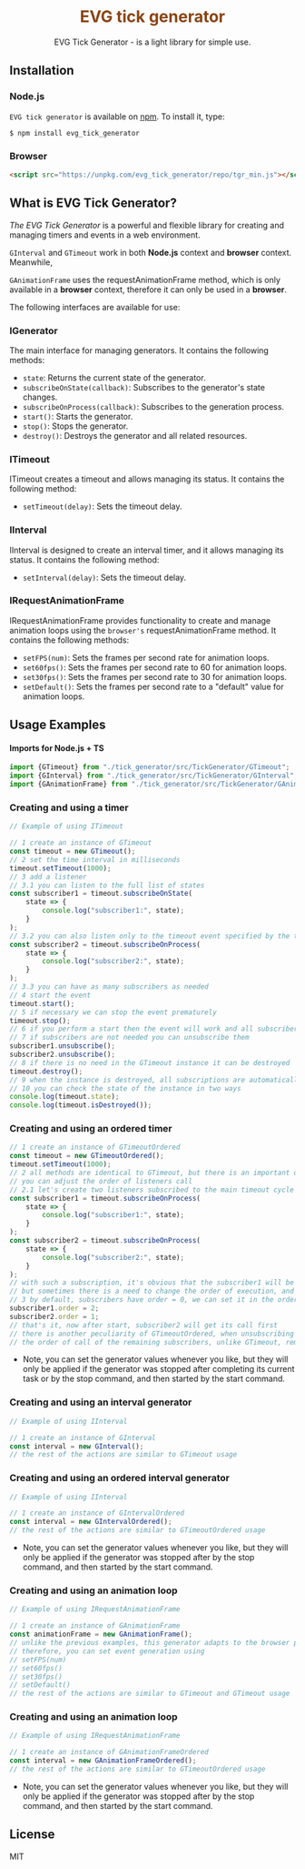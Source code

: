 <h1 align=center style="color: saddlebrown">
EVG tick generator
</h1>
<p align=center>
EVG Tick Generator - is a light library for simple use.
</p>

## Installation

### Node.js
`EVG tick generator` is available on [npm](http://npmjs.org). To install it, type:

    $ npm install evg_tick_generator

### Browser
```html
<script src="https://unpkg.com/evg_tick_generator/repo/tgr_min.js"></script>
```

## What is EVG Tick Generator?
_The EVG Tick Generator_ is a powerful and flexible library for creating and managing timers and events in a web environment. 

`GInterval` and `GTimeout` work in both **Node.js** context and **browser** context. Meanwhile, 

`GAnimationFrame` uses the requestAnimationFrame method, which is only available in a **browser** context, therefore it can only be used in a **browser**.

The following interfaces are available for use:

### IGenerator
The main interface for managing generators. It contains the following methods:

* `state`: Returns the current state of the generator.
* `subscribeOnState(callback)`: Subscribes to the generator's state changes.
* `subscribeOnProcess(callback)`: Subscribes to the generation process.
* `start()`: Starts the generator.
* `stop()`: Stops the generator.
* `destroy()`: Destroys the generator and all related resources.

### ITimeout
ITimeout creates a timeout and allows managing its status. It contains the following method:

* `setTimeout(delay)`: Sets the timeout delay.

### IInterval
IInterval is designed to create an interval timer, and it allows managing its status. It contains the following method:

* `setInterval(delay)`: Sets the timeout delay.

### IRequestAnimationFrame
IRequestAnimationFrame provides functionality to create and manage animation loops using the `browser's` requestAnimationFrame method. It contains the following methods:

* `setFPS(num)`: Sets the frames per second rate for animation loops.
* `set60fps()`: Sets the frames per second rate to 60 for animation loops.
* `set30fps()`: Sets the frames per second rate to 30 for animation loops.
* `setDefault()`: Sets the frames per second rate to a "default" value for animation loops.

## Usage Examples

#### Imports for **Node.js** + TS
```typescript
import {GTimeout} from "./tick_generator/src/TickGenerator/GTimeout";
import {GInterval} from "./tick_generator/src/TickGenerator/GInterval";
import {GAnimationFrame} from "./tick_generator/src/TickGenerator/GAnimationFrame";
```

### Creating and using a timer
```typescript
// Example of using ITimeout

// 1 create an instance of GTimeout
const timeout = new GTimeout();
// 2 set the time interval in milliseconds
timeout.setTimeout(1000);
// 3 add a listener
// 3.1 you can listen to the full list of states
const subscriber1 = timeout.subscribeOnState(
    state => {
        console.log("subscriber1:", state);
    }
);
// 3.2 you can also listen only to the timeout event specified by the time interval
const subscriber2 = timeout.subscribeOnProcess(
    state => {
        console.log("subscriber2:", state);
    }
);
// 3.3 you can have as many subscribers as needed
// 4 start the event
timeout.start();
// 5 if necessary we can stop the event prematurely
timeout.stop();
// 6 if you perform a start then the event will work and all subscribers will be called according to subscriptions
// 7 if subscribers are not needed you can unsubscribe them
subscriber1.unsubscribe();
subscriber2.unsubscribe();
// 8 if there is no need in the GTimeout instance it can be destroyed
timeout.destroy();
// 9 when the instance is destroyed, all subscriptions are automatically removed, further use of the instance is not possible
// 10 you can check the state of the instance in two ways
console.log(timeout.state);
console.log(timeout.isDestroyed());
```

### Creating and using an ordered timer
```typescript
// 1 create an instance of GTimeoutOrdered
const timeout = new GTimeoutOrdered();
timeout.setTimeout(1000);
// 2 all methods are identical to GTimeout, but there is an important difference - 
// you can adjust the order of listeners call
// 2.1 let's create two listeners subscribed to the main timeout cycle events
const subscriber1 = timeout.subscribeOnProcess(
    state => {
        console.log("subscriber1:", state);
    }
);
const subscriber2 = timeout.subscribeOnProcess(
    state => {
        console.log("subscriber2:", state);
    }
);
// with such a subscription, it's obvious that the subscriber1 will be executed first, and the subscriber2 will be executed second
// but sometimes there is a need to change the order of execution, and doing so is very easy
// 3 by default, subscribers have order = 0, we can set it in the order we need
subscriber1.order = 2;
subscriber2.order = 1;
// that's it, now after start, subscriber2 will get its call first
// there is another peculiarity of GTimeoutOrdered, when unsubscribing subscribers
// the order of call of the remaining subscribers, unlike GTimeout, remains the same.
```

* Note, you can set the generator values whenever you like, but they will only be applied if the generator was stopped after completing its current task or by the stop command, and then started by the start command.

### Creating and using an interval generator
```typescript
// Example of using IInterval

// 1 create an instance of GInterval
const interval = new GInterval();
// the rest of the actions are similar to GTimeout usage
```
### Creating and using an ordered interval generator

```typescript
// Example of using IInterval

// 1 create an instance of GIntervalOrdered
const interval = new GIntervalOrdered();
// the rest of the actions are similar to GTimeoutOrdered usage
```
* Note, you can set the generator values whenever you like, but they will only be applied if the generator was stopped after by the stop command, and then started by the start command.

### Creating and using an animation loop
```typescript
// Example of using IRequestAnimationFrame

// 1 create an instance of GAnimationFrame
const animationFrame = new GAnimationFrame();
// unlike the previous examples, this generator adapts to the browser page rendering
// therefore, you can set event generation using
// setFPS(num)
// set60fps()
// set30fps()
// setDefault()
// the rest of the actions are similar to GTimeout and GTimeout usage
```
### Creating and using an animation loop

```typescript
// Example of using IRequestAnimationFrame

// 1 create an instance of GAnimationFrameOrdered
const interval = new GAnimationFrameOrdered();
// the rest of the actions are similar to GTimeoutOrdered usage
```
* Note, you can set the generator values whenever you like, but they will only be applied if the generator was stopped after by the stop command, and then started by the start command.

## License

MIT
